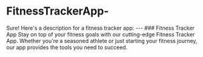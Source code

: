 # FitnessTrackerApp-
Sure! Here's a description for a fitness tracker app:  ---  ### Fitness Tracker App  Stay on top of your fitness goals with our cutting-edge Fitness Tracker App. Whether you're a seasoned athlete or just starting your fitness journey, our app provides the tools you need to succeed.

